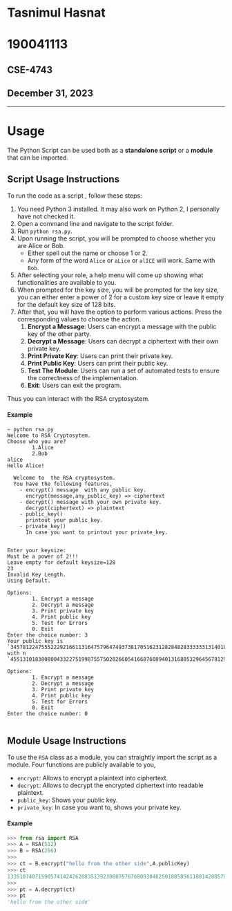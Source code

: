 # Tasnimul Hasnat
# 190041113
## CSE-4743
## December 31, 2023

---
# Usage

The Python Script can be used both as a **standalone script** or a **module** that can be imported.

## Script Usage Instructions
To run the code as a script , follow these steps:
1. You need Python 3 installed. It may also work on Python 2, I personally have not checked it.
2. Open a command line and navigate to the script folder.
3. Run `python rsa.py`.
4. Upon running the script, you will be prompted to choose whether you are Alice or Bob. 
	- Either spell out the  name or choose  1 or 2. 
	-  Any form of the word `Alice` or `aLice` or `alICE` will work. Same with `Bob`.
5.  After selecting your role, a help menu will come up showing what functionalities are available to you.
6. When prompted for the key size, you will be prompted for the key size, you can either enter a power of 2 for a custom key size or leave it empty for the default key size of 128 bits.
7. After that, you will have the option to perform various actions. Press the corresponding values to choose the action.
	1. **Encrypt a Message**: Users can encrypt a message with the public key of the other party.
	2. **Decrypt a Message**: Users can decrypt a ciphertext with their own private key.
	3. **Print Private Key**: Users can print their private key.
	4. **Print Public Key**: Users can print their public key.
	5. **Test The Module**: Users can run a set of automated tests to ensure the correctness of the implementation.
	6. **Exit**: Users can exit the program.

Thus you can interact with the RSA cryptosystem.

#### Example
```
~ python rsa.py
Welcome to RSA Cryptosytem.
Choose who you are?
        1.Alice
        2.Bob
alice
Hello Alice!

  Welcome to  the RSA cryptosystem.
  You have the following features, 
    - encrypt() message  with any public key.
      encrypt(message,any_public_key) => ciphertext
    - decrypt() message with your own private key.
      decrypt(ciphertext) => plaintext
    - public_key() 
      printout your public_key.
    - private_key()
      In case you want to printout your private_key.
  

Enter your keysize: 
Must be a power of 2!!!
Leave empty for default keysize=128
23
Invalid Key Length.
Using Default.

Options:
        1. Encrypt a message
        2. Decrypt a message
        3. Print private key
        4. Print public key
        5. Test for Errors
        0. Exit
Enter the choice number: 3
Your public key is `3457812247555222921661131647579647493738170516231282848283333331314010287891` with n `4551310183808004332275199875575020266054166876089401316805329645678129129927`

Options:
        1. Encrypt a message
        2. Decrypt a message
        3. Print private key
        4. Print public key
        5. Test for Errors
        0. Exit
Enter the choice number: 0


```


## Module Usage Instructions
To use the `RSA` class as a module, you can straightly import the script as a module. Four functions are publicly available to you,
- `encrypt`: Allows to encrypt a plaintext into ciphertext.
- `decrypt`: Allows to decrypt the encrypted ciphertext into readable plaintext.
- `public_key`: Shows your public key.
- `private_key`: In case you want to, shows your private key.

#### Example
```python
>>> from rsa import RSA
>>> A = RSA(512)
>>> B = RSA(256)
>>>
>>> ct = B.encrypt("hello from the other side",A.publicKey)
>>> ct
13351074071590574142426208351392300876767680930462501085856118014280579684392048936443465452877050444991791004633950390311660212716875725099391103970446084368631897238059086475595104814386745051118394287103744602276984699814731331028886195778287026055639498611516521954004542671252234781087923674062590344510
>>>
>>> pt = A.decrypt(ct)
>>> pt
'hello from the other side'
```
